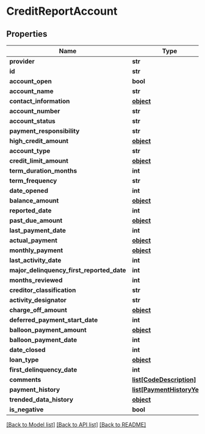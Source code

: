 # CreditReportAccount

## Properties
Name | Type | Description | Notes
------------ | ------------- | ------------- | -------------
**provider** | **str** |  | [optional] 
**id** | **str** |  | [optional] 
**account_open** | **bool** |  | [optional] 
**account_name** | **str** |  | [optional] 
**contact_information** | [**object**](.md) |  | [optional] 
**account_number** | **str** |  | [optional] 
**account_status** | **str** |  | [optional] 
**payment_responsibility** | **str** |  | [optional] 
**high_credit_amount** | [**object**](.md) |  | [optional] 
**account_type** | **str** |  | [optional] 
**credit_limit_amount** | [**object**](.md) |  | [optional] 
**term_duration_months** | **int** |  | [optional] 
**term_frequency** | **str** |  | [optional] 
**date_opened** | **int** |  | [optional] 
**balance_amount** | [**object**](.md) |  | [optional] 
**reported_date** | **int** |  | [optional] 
**past_due_amount** | [**object**](.md) |  | [optional] 
**last_payment_date** | **int** |  | [optional] 
**actual_payment** | [**object**](.md) |  | [optional] 
**monthly_payment** | [**object**](.md) |  | [optional] 
**last_activity_date** | **int** |  | [optional] 
**major_delinquency_first_reported_date** | **int** |  | [optional] 
**months_reviewed** | **int** |  | [optional] 
**creditor_classification** | **str** |  | [optional] 
**activity_designator** | **str** |  | [optional] 
**charge_off_amount** | [**object**](.md) |  | [optional] 
**deferred_payment_start_date** | **int** |  | [optional] 
**balloon_payment_amount** | [**object**](.md) |  | [optional] 
**balloon_payment_date** | **int** |  | [optional] 
**date_closed** | **int** |  | [optional] 
**loan_type** | [**object**](.md) |  | [optional] 
**first_delinquency_date** | **int** |  | [optional] 
**comments** | [**list[CodeDescription]**](CodeDescription.md) |  | [optional] 
**payment_history** | [**list[PaymentHistoryYear]**](PaymentHistoryYear.md) |  | [optional] 
**trended_data_history** | [**object**](.md) |  | [optional] 
**is_negative** | **bool** |  | [optional] 

[[Back to Model list]](../README.md#documentation-for-models) [[Back to API list]](../README.md#documentation-for-api-endpoints) [[Back to README]](../README.md)


